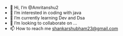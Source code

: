 - 👋 Hi, I’m @Amritanshu2
- 👀 I’m interested in coding with java
- 🌱 I’m currently learning Dev and Dsa 
- 💞️ I’m looking to collaborate on ...
- 📫 How to reach me shankarshubham23@gmail.com

<!---
Amritanshu2/Amritanshu2 is a ✨ special ✨ repository because its `README.md` (this file) appears on your GitHub profile.
You can click the Preview link to take a look at your changes.
--->

